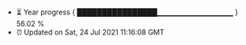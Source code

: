 - ⏳ Year progress { ████████████████▁▁▁▁▁▁▁▁▁▁▁▁▁▁ } 56.02 %
- ⏰ Updated on Sat, 24 Jul 2021 11:16:08 GMT

